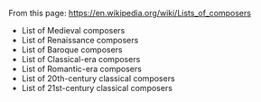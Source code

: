From this page: https://en.wikipedia.org/wiki/Lists_of_composers

- List of Medieval composers
- List of Renaissance composers
- List of Baroque composers
- List of Classical-era composers
- List of Romantic-era composers
- List of 20th-century classical composers
- List of 21st-century classical composers

